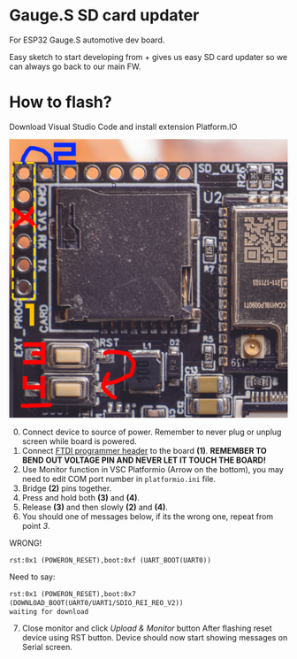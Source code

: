 # Gauge.S SD card updater

For ESP32 Gauge.S automotive dev board.

Easy sketch to start developing from + gives us easy SD card updater so we can always go back to our main FW.


# How to flash?

Download Visual Studio Code and install extension Platform.IO

![Gauge.S PCB](https://github.com/handmade0octopus/Gauge.S-sd-updater/blob/master/pics/board.jpg?=raw=true)

0. Connect device to source of power. Remember to never plug or unplug screen while board is powered. 
1. Connect [FTDI programmer header](https://www.ebay.co.uk/sch/i.html?_from=R40&_trksid=p2050601.m570.l1313.TR12.TRC2.A0.H0.X540i.TRS0&_nkw=ftdi+programmer&_sacat=0) to the board **(1)**.  **REMEMBER TO BEND OUT VOLTAGE PIN AND NEVER LET IT TOUCH THE BOARD!**
2. Use Monitor function in VSC Platformio (Arrow on the bottom), you may need to edit COM port number in `platformio.ini` file.
3. Bridge **(2)** pins together.
4. Press and hold both **(3)** and **(4)**.
5. Release **(3)** and then slowly **(2)** and **(4)**.
6. You should one of messages below, if its the wrong one, repeat from point *3*.

WRONG!
```
rst:0x1 (POWERON_RESET),boot:0xf (UART_BOOT(UART0))
```

Need to say:

```
rst:0x1 (POWERON_RESET),boot:0x7 (DOWNLOAD_BOOT(UART0/UART1/SDIO_REI_REO_V2))
waiting for download
```

7. Close monitor and click *Upload & Monitor* button After flashing reset device using RST button. Device should now start showing messages on Serial screen.